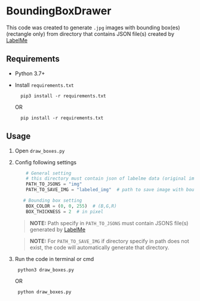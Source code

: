 # BoundingBoxDrawer

This code was created to generate `.jpg` images with bounding box(es) (rectangle only) from directory that contains JSON file(s) created by [LabelMe](https://github.com/LabelMe/labelme)

## Requirements
- Python 3.7+
- Install `requirements.txt`

        pip3 install -r requirements.txt

    OR

        pip install -r requirements.txt

## Usage

1. Open `draw_boxes.py`
2. Config following settings
    
    ```python
        # General setting 
        # this directory must contain json of labelme data (original image is optional)
        PATH_TO_JSONS = "img"
        PATH_TO_SAVE_IMG = "labeled_img"  # path to save image with bounding box

       # Bounding box setting 
        BOX_COLOR = (0, 0, 255)  # (B,G,R)
        BOX_THICKNESS = 2  # in pixel
    ```  
    > **NOTE:** Path specify in `PATH_TO_JSONS` must contain JSONS file(s) generated by [LabelMe](https://github.com/LabelMe/labelme)

    > **NOTE:** For `PATH_TO_SAVE_IMG` if directory specify in path does not exist, the code will automatically generate that directory.

3. Run the code in terminal or cmd

        python3 draw_boxes.py
    
    OR

        python draw_boxes.py